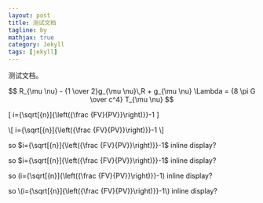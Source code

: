 ```yaml
---
layout: post
title: 测试文档
tagline: by
mathjax: true
category: Jekyll
tags: [jekyll]
---
```


测试文档。

<!--more-->

$$
R_{\mu \nu} - {1 \over 2}g_{\mu \nu}\,R + g_{\mu \nu} \Lambda
= {8 \pi G \over c^4} T_{\mu \nu}
$$

\[
i={\sqrt[{n}]{\left({\frac {FV}{PV}}\right)}}-1
\]

\\[
i={\sqrt[{n}]{\left({\frac {FV}{PV}}\right)}}-1
\\]

so $i={\sqrt[{n}]{\left({\frac {FV}{PV}}\right)}}-1$ inline display?

so \$i={\sqrt[{n}]{\left({\frac {FV}{PV}}\right)}}-1\$ inline display?

so \(i={\sqrt[{n}]{\left({\frac {FV}{PV}}\right)}}-1\) inline display?

so \\(i={\sqrt[{n}]{\left({\frac {FV}{PV}}\right)}}-1\\) inline display?

